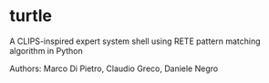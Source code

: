 # turtle
A CLIPS-inspired expert system shell using RETE pattern matching algorithm in Python

Authors: Marco Di Pietro, Claudio Greco, Daniele Negro

